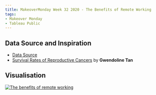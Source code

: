 ```yaml
---
title: MakeoverMonday Week 32 2020 - The Benefits of Remote Working
tags: 
- Makeover Monday
- Tableau Public
---
```


## Data Source and Inspiration
* [Data Source](https://lp.buffer.com/state-of-remote-work-2020)
* [Survival Rates of Reproductive Cancers](https://public.tableau.com/app/profile/gwennisme/viz/ReproductiveCancers/Dashboardv2) by **Gwendoline Tan**

## Visualisation
<div class='tableauPlaceholder' id='viz1635920971595' style='position: relative'><noscript><a href='#'>
    <img alt='The benefits of remote working ' src='https:&#47;&#47;public.tableau.com&#47;static&#47;images&#47;Ma&#47;MakeoverMondayW322020-TheBenefitsofRemoteWorking&#47;TheBenefitsofRemoteWorking&#47;1_rss.png' style='border: none' />
</a>
</noscript>
<object class='tableauViz'  style='display:none;'>
    <param name='host_url' value='https%3A%2F%2Fpublic.tableau.com%2F' /> 
    <param name='embed_code_version' value='3' /> 
    <param name='site_root' value='' />
    <param name='name' value='MakeoverMondayW322020-TheBenefitsofRemoteWorking&#47;TheBenefitsofRemoteWorking' />
    <param name='tabs' value='no' />
    <param name='toolbar' value='no' />
    <param name='device' value='desktop' />
    <param name='display_count' value='yes' />
    <param name='language' value='en-GB' />
    <param name="dataDetails" value="no" />
    <param name="alerts" value="no" />
    <param name="showShareOptions" value="false" />
    <param name="subscriptions" value="no" />
    
</object>
</div>                
<script type='text/javascript'>                    
    var divElement = document.getElementById('viz1635920971595');                    
    var vizElement = divElement.getElementsByTagName('object')[0];                    
    if ( divElement.offsetWidth > 800 ) { vizElement.style.width='800px';vizElement.style.height='627px';} 
    else if ( divElement.offsetWidth > 500 ) { vizElement.style.width='800px';vizElement.style.height='627px';} 
    else { vizElement.style.width='100%';vizElement.style.height='1727px';}                     
    var scriptElement = document.createElement('script');                    
    scriptElement.src = 'https://public.tableau.com/javascripts/api/viz_v1.js';                    
    vizElement.parentNode.insertBefore(scriptElement, vizElement);                
</script>